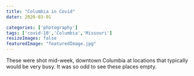 ```yaml
---
title: "Columbia in Covid"
dater: 2020-03-01

categories: ['photography']
tags: ['covid-10','Columbia','Missouri']
resizeImages: false
featuredImage: "featuredImage.jpg"
---
```


These were shot mid-week, downtown Columbia at locations that typically would be very busy. It was so odd to see these places empty. 
